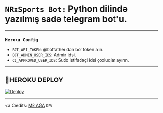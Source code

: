 # ```NRxSports Bot:``` **Python dilində yazılmış sadə telegram bot'u.**

--------
### ```Heroku Config```
- `BOT_API_TOKEN`: @botfather dən bot token alın.
- `BOT_ADMIN_USER_IDS`: Admin idsi.
- `CI_APPROVED_USER_IDS`: Sudo istifadəçi idsi çoxluqlar ayırın.
 
---------
## 🍁**HEROKU DEPLOY**
<a href="https://heroku.com/deploy?template=https://github.com/AzeMusic/superbot">
  <img src="https://www.herokucdn.com/deploy/button.svg" alt="Deploy">
</a>

--------
<a Credits:
   [MR AĞA](t.me/tenha055) ```DEV```
</a>

